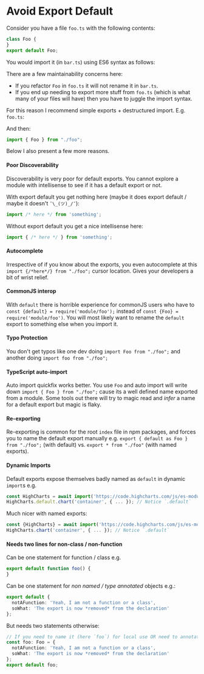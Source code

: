 # Avoid Export Default

Consider you have a file `foo.ts` with the following contents:

```typescript
class Foo {
}
export default Foo;
```

You would import it (in `bar.ts`) using ES6 syntax as follows:

There are a few maintainability concerns here:

* If you refactor `Foo` in `foo.ts` it will not rename it in `bar.ts`.
* If you end up needing to export more stuff from `foo.ts` (which is what many of your files will have) then you have to juggle the import syntax.

For this reason I recommend simple exports + destructured import. E.g. `foo.ts`:

And then:

```typescript
import { Foo } from "./foo";
```

Below I also present a few more reasons.

#### Poor Discoverability <a href="#poor-discoverability" id="poor-discoverability"></a>

Discoverability is very poor for default exports. You cannot explore a module with intellisense to see if it has a default export or not.

With export default you get nothing here (maybe it does export default / maybe it doesn't `¯\_(ツ)_/¯`):

```typescript
import /* here */ from 'something';
```

Without export default you get a nice intellisense here:

```typescript
import { /* here */ } from 'something';
```

#### Autocomplete <a href="#autocomplete" id="autocomplete"></a>

Irrespective of if you know about the exports, you even autocomplete at this `import {/*here*/} from "./foo";` cursor location. Gives your developers a bit of wrist relief.

#### CommonJS interop <a href="#commonjs-interop" id="commonjs-interop"></a>

With `default` there is horrible experience for commonJS users who have to `const {default} = require('module/foo');` instead of `const {Foo} = require('module/foo')`. You will most likely want to rename the `default` export to something else when you import it.

#### Typo Protection <a href="#typo-protection" id="typo-protection"></a>

You don't get typos like one dev doing `import Foo from "./foo";` and another doing `import foo from "./foo";`

#### TypeScript auto-import <a href="#typescript-auto-import" id="typescript-auto-import"></a>

Auto import quickfix works better. You use `Foo` and auto import will write down `import { Foo } from "./foo";` cause its a well defined name exported from a module. Some tools out there will try to magic read and _infer_ a name for a default export but magic is flaky.

#### Re-exporting <a href="#re-exporting" id="re-exporting"></a>

Re-exporting is common for the root `index` file in npm packages, and forces you to name the default export manually e.g. `export { default as Foo } from "./foo";` (with default) vs. `export * from "./foo"` (with named exports).

#### Dynamic Imports <a href="#dynamic-imports" id="dynamic-imports"></a>

Default exports expose themselves badly named as `default` in dynamic `import`s e.g.

```typescript
const HighCharts = await import('https://code.highcharts.com/js/es-modules/masters/highcharts.src.js');
HighCharts.default.chart('container', { ... }); // Notice `.default`
```

Much nicer with named exports:

```typescript
const {HighCharts} = await import('https://code.highcharts.com/js/es-modules/masters/highcharts.src.js');
HighCharts.chart('container', { ... }); // Notice `.default`
```

#### Needs two lines for non-class / non-function <a href="#needs-two-lines-for-non-class-non-function" id="needs-two-lines-for-non-class-non-function"></a>

Can be one statement for function / class e.g.

```typescript
export default function foo() {
}
```

Can be one statement for _non named / type annotated_ objects e.g.:

```typescript
export default {
  notAFunction: 'Yeah, I am not a function or a class',
  soWhat: 'The export is now *removed* from the declaration'
};
```

But needs two statements otherwise:

```typescript
// If you need to name it (here `foo`) for local use OR need to annotate type (here `Foo`)
const foo: Foo = {
  notAFunction: 'Yeah, I am not a function or a class',
  soWhat: 'The export is now *removed* from the declaration'
};
export default foo;
```
